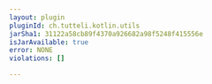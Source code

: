 ```yaml
---
layout: plugin
pluginId: ch.tutteli.kotlin.utils
jarSha1: 31122a58cb89f4370a926682a98f5248f415556e
isJarAvailable: true
error: NONE
violations: []

---
```

